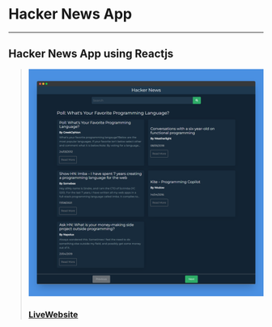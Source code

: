 # Hacker News App
---
Hacker News App using Reactjs
---
> ![Website](public/images/screenshotapp.png)
> ### [LiveWebsite](https://react-hackernewsapp.netlify.app/)
